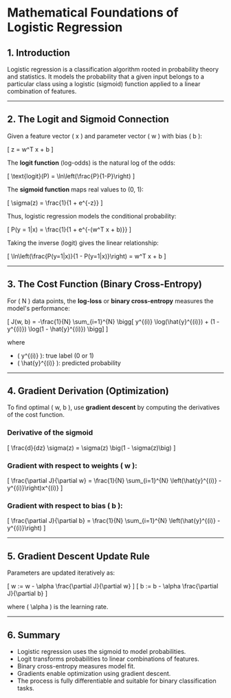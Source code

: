 # Mathematical Foundations of Logistic Regression

## 1. Introduction

Logistic regression is a classification algorithm rooted in probability theory and statistics. It models the probability that a given input belongs to a particular class using a logistic (sigmoid) function applied to a linear combination of features.

---

## 2. The Logit and Sigmoid Connection

Given a feature vector \( x \) and parameter vector \( w \) with bias \( b \):

\[
z = w^T x + b
\]

The **logit function** (log-odds) is the natural log of the odds:

\[
\text{logit}(P) = \ln\left(\frac{P}{1-P}\right)
\]

The **sigmoid function** maps real values to (0, 1):

\[
\sigma(z) = \frac{1}{1 + e^{-z}}
\]

Thus, logistic regression models the conditional probability:

\[
P(y = 1|x) = \frac{1}{1 + e^{-(w^T x + b)}}
\]

Taking the inverse (logit) gives the linear relationship:

\[
\ln\left(\frac{P(y=1|x)}{1 - P(y=1|x)}\right) = w^T x + b
\]

---

## 3. The Cost Function (Binary Cross-Entropy)

For \( N \) data points, the **log-loss** or **binary cross-entropy** measures the model's performance:

\[
J(w, b) = -\frac{1}{N} \sum_{i=1}^{N} \bigg[ y^{(i)} \log(\hat{y}^{(i)}) + (1 - y^{(i)}) \log(1 - \hat{y}^{(i)}) \bigg]
\]

where  
- \( y^{(i)} \): true label (0 or 1)  
- \( \hat{y}^{(i)} \): predicted probability

---

## 4. Gradient Derivation (Optimization)

To find optimal \( w, b \), use **gradient descent** by computing the derivatives of the cost function.

### Derivative of the sigmoid

\[
\frac{d}{dz} \sigma(z) = \sigma(z) \big(1 - \sigma(z)\big)
\]

### Gradient with respect to weights \( w \):

\[
\frac{\partial J}{\partial w} = \frac{1}{N} \sum_{i=1}^{N} \left(\hat{y}^{(i)} - y^{(i)}\right)x^{(i)}
\]

### Gradient with respect to bias \( b \):

\[
\frac{\partial J}{\partial b} = \frac{1}{N} \sum_{i=1}^{N} \left(\hat{y}^{(i)} - y^{(i)}\right)
\]

---

## 5. Gradient Descent Update Rule

Parameters are updated iteratively as:

\[
w := w - \alpha \frac{\partial J}{\partial w}
\]
\[
b := b - \alpha \frac{\partial J}{\partial b}
\]

where \( \alpha \) is the learning rate.

---

## 6. Summary

- Logistic regression uses the sigmoid to model probabilities.
- Logit transforms probabilities to linear combinations of features.
- Binary cross-entropy measures model fit.
- Gradients enable optimization using gradient descent.
- The process is fully differentiable and suitable for binary classification tasks.

